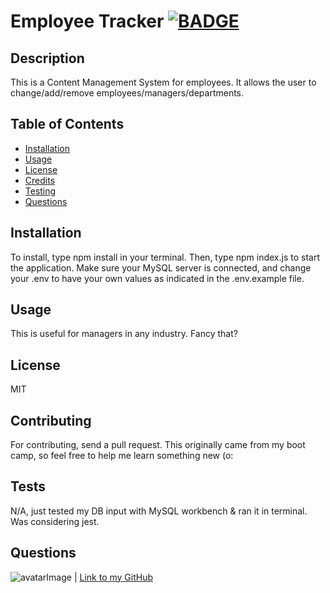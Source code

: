# Employee Tracker [![BADGE](https://img.shields.io/badge/License%3A-MIT-blue)](https://img.shields.io/badge/License%3A-MIT-blue)
## Description
This is a Content Management System for employees. It allows the user to change/add/remove employees/managers/departments.
## Table of Contents
* [Installation](#installation)
* [Usage](#usage)
* [License](#license)
* [Credits](#contributing)
* [Testing](#tests)
* [Questions](#questions)
## Installation
To install, type npm install in your terminal. Then, type npm index.js to start the application. Make sure your MySQL server is connected, and change your .env to have your own values as indicated in the .env.example file.
## Usage
This is useful for managers in any industry. Fancy that?
## License
MIT
## Contributing
For contributing, send a pull request. This originally came from my boot camp, so feel free to help me learn something new (o: 
## Tests
N/A, just tested my DB input with MySQL workbench & ran it in terminal. Was considering jest.
## Questions
![avatarImage](https://avatars1.githubusercontent.com/u/32282285?v=4) | [Link to my GitHub](https://github.com/fruityvegetables)